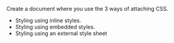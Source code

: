 Create a document where you use the 3 ways of attaching CSS.
- Styling using inline styles.
- Styling using embedded styles.
- Styling using an external style sheet
